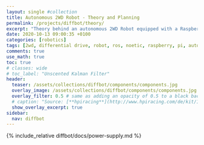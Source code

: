 ```yaml
---
layout: single #collection
title: Autonomous 2WD Robot - Theory and Planning
permalink: /projects/diffbot/theory/
excerpt: "Theory behind an autonomous 2WD Robot equipped with a Raspberry Pi 4 B running ROS Noetic to sense and act in an environment."
date: 2020-10-13 09:00:35 +0100
categories: [robotics]
tags: [2wd, differential drive, robot, ros, noetic, raspberry, pi, autonomous, sensors, theory]
comments: true
use_math: true
toc: true
# classes: wide
# toc_label: "Unscented Kalman Filter"
header:
  teaser: /assets/collections/diffbot/components/components.jpg
  overlay_image: /assets/collections/diffbot/components/components.jpg
  overlay_filter: 0.5 # same as adding an opacity of 0.5 to a black background
  # caption: "Source: [**hpiracing**](http://www.hpiracing.com/de/kit/114343)"
  show_overlay_excerpt: true
sidebar:
  nav: diffbot
---
```


{% include_relative diffbot/docs/power-supply.md %}
